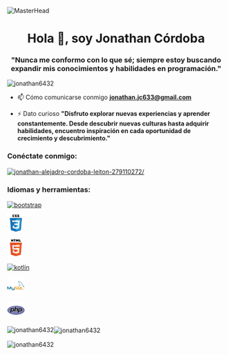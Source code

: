 ![MasterHead](https://img.lovepik.com/background/20211020/large/lovepik-banner-background-of-e-commerce-technology-image_400051724.jpg)
<h1 align="center">Hola 👋, soy Jonathan Córdoba</h1>
<h3 align="center">"Nunca me conformo con lo que sé; siempre estoy buscando expandir mis conocimientos y habilidades en programación."</h3>

<p align="left"> <img src="https://komarev.com/ghpvc/?username=jonathan6432&label=Profile%20views&color=0e75b6&style=flat" alt="jonathan6432"> </p> 

- 📫 Cómo comunicarse conmigo **jonathan.jc633@gmail.com**

- ⚡ Dato curioso **"Disfruto explorar nuevas experiencias y aprender constantemente. Desde descubrir nuevas culturas hasta adquirir habilidades, encuentro inspiración en cada oportunidad de crecimiento y descubrimiento."**

<h3 align="left">Conéctate conmigo:</h3>
<p align="left"> <a href="https://linkedin.com/in/jonathan-alejadro-cordoba-leiton-279110272/" target="blank"><img align="center" src="https://raw.githubusercontent.com/rahuldkjain/github-profile-readme-generator/master/src/images/icons/Social/linked-in-alt.svg" alt="jonathan-alejadro-cordoba-leiton-279110272/" height="30" width="40"></a> </p>

<h3 align ="left"> Idiomas y herramientas:</h3>
<p align="left"> <a href="https://getbootstrap.com" target="_blank" rel="noreferrer"> <img src="https://raw.githubusercontent.com/devicons/devicon /master/icons/bootstrap/bootstrap-plain-wordmark.svg" alt="bootstrap" width="30" height="40"> </a> 
  
<a href="https://www.w3schools.com /css/" target="_blank" rel="noreferrer"> <img src="https://raw.githubusercontent.com/devicons/devicon/master/icons/css3/css3-original-wordmark.svg" alt="css3" width="40" height="40"> </a> 

<a href="https://www.w3.org/html/" target="_blank" rel="noreferrer"> <img src="https://raw.githubusercontent.com/devicons/devicon/master/icons/html5/html5-original-wordmark.svg" alt="html5" width="40" height="40"> </a> 

<a href="https://kotlinlang .org" target="_blank" rel="noreferrer"> <img src="https://www.vectorlogo.zone/logos/kotlinlang/kotlinlang-icon.svg" alt="kotlin" width="40" height="40"> </a> 

<a href="https://www.mysql.com/" target="_blank" rel="noreferrer"> <img src="https://raw.githubusercontent.com/devicons/devicon/master/icons/mysql/mysql-original-wordmark.svg" alt="mysql" width="40" height="40"> </a> 

<a href="https://www.php.net" target="_blank" rel="noreferrer"> <img src="https://raw.githubusercontent.com/devicons/devicon/master/icons/php/php-original.svg" alt="php" width="40" height="40"> </a> </p>

<p><img align="left" src="https://github-readme-stats.vercel.app/api/top-langs?username=jonathan6432&show_icons=true&locale=en&layout=compact" alt="jonathan6432"></p>

<p> <img align="center" src="https://github-readme-stats.vercel.app/api?username=jonathan6432&show_icons=true&locale=en" alt="jonathan6432"></p>

<p><img align="center" src="https://github-readme-streak-stats.herokuapp.com/?user=jonathan6432&show" alt="jonathan6432"></p>
